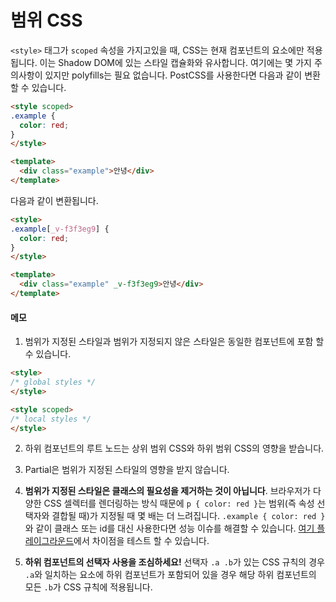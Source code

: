 # 범위 CSS

`<style>` 태그가 `scoped` 속성을 가지고있을 때, CSS는 현재 컴포넌트의 요소에만 적용됩니다. 이는 Shadow DOM에 있는 스타일 캡슐화와 유사합니다. 여기에는 몇 가지 주의사항이 있지만 polyfills는 필요 없습니다. PostCSS를 사용한다면 다음과 같이 변환할 수 있습니다.

``` html
<style scoped>
.example {
  color: red;
}
</style>

<template>
  <div class="example">안녕</div>
</template>
```

다음과 같이 변환됩니다.

``` html
<style>
.example[_v-f3f3eg9] {
  color: red;
}
</style>

<template>
  <div class="example" _v-f3f3eg9>안녕</div>
</template>
```

#### 메모

1. 범위가 지정된 스타일과 범위가 지정되지 않은 스타일은 동일한 컴포넌트에 포함 할 수 있습니다.

  ``` html
  <style>
  /* global styles */
  </style>

  <style scoped>
  /* local styles */
  </style>
  ```

2. 하위 컴포넌트의 루트 노드는 상위 범위 CSS와 하위 범위 CSS의 영향을 받습니다.

3. Partial은 범위가 지정된 스타일의 영향을 받지 않습니다.

4. **범위가 지정된 스타일은 클래스의 필요성을 제거하는 것이 아닙니다**. 브라우저가 다양한 CSS 셀렉터를 렌더링하는 방식 때문에 `p { color: red }`는 범위(즉 속성 선택자와 결합될 때)가 지정될 때 몇 배는 더 느려집니다. `.example { color: red }`와 같이 클래스 또는 id를 대신 사용한다면 성능 이슈를 해결할 수 있습니다. [여기 플레이그라운드](http://stevesouders.com/efws/css-selectors/csscreate.php)에서 차이점을 테스트 할 수 있습니다.

5. **하위 컴포넌트의 선택자 사용을 조심하세요!** 선택자 `.a .b`가 있는 CSS 규칙의 경우 `.a`와 일치하는 요소에 하위 컴포넌트가 포함되어 있을 경우 해당 하위 컴포넌트의 모든 `.b`가 CSS 규칙에 적용됩니다.
